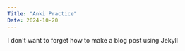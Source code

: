 ```yaml
---
Title: "Anki Practice"
Date: 2024-10-20
---
```


I don't want to forget how to make a blog post using Jekyll
